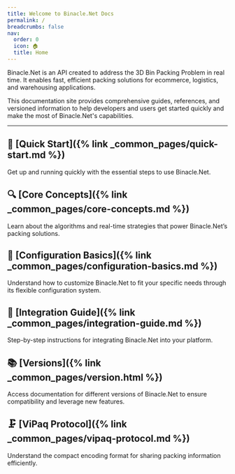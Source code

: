 ```yaml
---
title: Welcome to Binacle.Net Docs
permalink: /
breadcrumbs: false
nav:
  order: 0
  icon: 🏠
  title: Home
---
```



Binacle.Net is an API created to address the 3D Bin Packing Problem in real time. 
It enables fast, efficient packing solutions for ecommerce, logistics, and warehousing applications.

This documentation site provides comprehensive guides, references, and versioned information to help developers 
and users get started quickly and make the most of Binacle.Net's capabilities.

---

## 🚀 [Quick Start]({% link _common_pages/quick-start.md %})
Get up and running quickly with the essential steps to use Binacle.Net.

## 🔍 [Core Concepts]({% link _common_pages/core-concepts.md %})
Learn about the algorithms and real-time strategies that power Binacle.Net’s packing solutions.

## 🔧 [Configuration Basics]({% link _common_pages/configuration-basics.md %})
Understand how to customize Binacle.Net to fit your specific needs through its flexible configuration system.

## 🔗 [Integration Guide]({% link _common_pages/integration-guide.md %})
Step-by-step instructions for integrating Binacle.Net into your platform.

## 📚 [Versions]({% link _common_pages/version.html %})  
Access documentation for different versions of Binacle.Net to ensure compatibility and leverage new features.

## 🗜️ [ViPaq Protocol]({% link _common_pages/vipaq-protocol.md %})
Understand the compact encoding format for sharing packing information efficiently.
